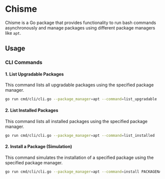 # Chisme
Chisme is a Go package that provides functionality to run bash commands asynchronously and manage packages using different package managers like `apt`.

## Usage

### CLI Commands

#### 1. List Upgradable Packages
This command lists all upgradable packages using the specified package manager.

```sh
go run cmd/cli/cli.go --package_manager=apt --command=list_upgradable
```

#### 2. List Installed Packages
This command lists all installed packages using the specified package manager.
```sh
go run cmd/cli/cli.go --package_manager=apt --command=list_installed
```

#### 2. Install a Package (Simulation)
This command simulates the installation of a specified package using the specified package manager.
```sh
go run cmd/cli/cli.go --package_manager=apt --command=install PACKAGENAME
```